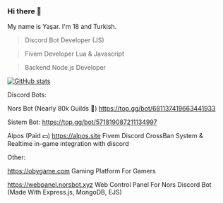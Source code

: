 ### Hi there 👋

My name is Yaşar. I'm 18 and Turkish.

> Discord Bot Developer (JS)

> Fivem Developer Lua & Javascript

> Backend Node.js Developer

[![GitHub stats](https://github-readme-stats.vercel.app/api?username=sineckers&show_icons=true&theme=tokyonight)](https://github.com/sineckers)

Discord Bots: 

Nors Bot (Nearly 80k Guilds 🎉) https://top.gg/bot/681137419663441933

Sistem Bot: https://top.gg/bot/571819087211134997

Alpos (Paid 💵) https://alpos.site Fivem Discord CrossBan System & Realtime in-game integration with discord

Other:

https://obygame.com Gaming Platform For Gamers

https://webpanel.norsbot.xyz Web Control Panel For Nors Discord Bot (Made With Express.js, MongoDB, EJS)
